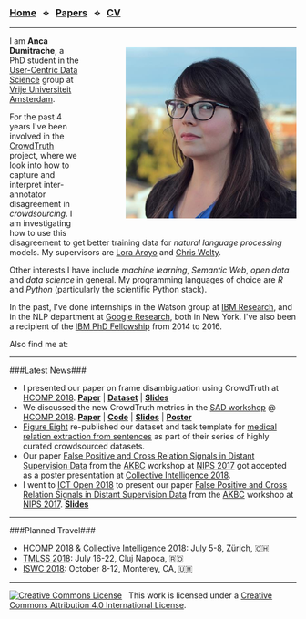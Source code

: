 <script src="https://use.fontawesome.com/4b6dfd67d9.js"></script>

### [Home](./)  &nbsp; &#10209; &nbsp;  [Papers](papers)  &nbsp; &#10209; &nbsp;  [CV](cv)

***

<img src="anca.jpg" width="300" style="float: right; margin-left: 80px; margin-bottom: 20px; margin-top: 20px" />

I am **Anca Dumitrache**, a PhD student in the [User-Centric Data Science](http://ucds.cs.vu.nl/) group at [Vrije Universiteit Amsterdam](http://few.vu.nl/).

For the past 4 years I've been involved in the [CrowdTruth](http://crowdtruth.org/) project, where we look into how to capture and interpret inter-annotator disagreement in *crowdsourcing*. I am investigating how to use this disagreement to get better training data for *natural language processing* models. My supervisors are [Lora Aroyo](https://loraaroyo.wordpress.com/) and [Chris Welty](https://research.google.com/pubs/104789.html).

Other interests I have include *machine learning*, *Semantic Web*, *open data* and *data science* in general. My programming languages of choice are *R* and *Python* (particularly the scientific Python stack). 

In the past, I've done internships in the Watson group at [IBM Research](http://research.ibm.com/), and in the NLP department at [Google Research](https://research.google.com/), both in New York. I've also been a recipient of the [IBM PhD Fellowship](http://www.research.ibm.com/university/awards/phdfellowship.shtml) from 2014 to 2016.

Also find me at: &nbsp; [<i class="fa fa-envelope fa-2x"></i>](mailto:anca.dmtrch@gmail.com) &nbsp; [<i class="fa fa-graduation-cap fa-2x"></i>](https://scholar.google.nl/citations?user=U6R4XGAAAAAJ&hl=en) &nbsp; [<i class="fa fa-github-square fa-2x"></i>](https://github.com/ancadumitrache) &nbsp; [<i class="fa fa-twitter-square fa-2x"></i>](https://twitter.com/anca_dmtrch)  &nbsp; [<i class="fa fa-linkedin-square fa-2x"></i>](https://www.linkedin.com/in/dumitracheanca/)  &nbsp; [<i class="fa fa-instagram fa-2x"></i>](https://www.instagram.com/ancanouk/)

***

###Latest News###

* I presented our paper on frame disambiguation using CrowdTruth at [HCOMP 2018](https://www.humancomputation.com/2018/). **[Paper](https://arxiv.org/abs/1805.00270)** | **[Dataset](https://github.com/CrowdTruth/FrameDisambiguation)** | **[Slides](http://ancad.ro/presentations/HCOMP-2018-slides.pdf)**
* We discussed the new CrowdTruth metrics in the [SAD workshop](https://sadworkshop.wordpress.com/) @ [HCOMP 2018](https://www.humancomputation.com/2018/). **[Paper](http://crowdtruth.org/wp-content/uploads/2018/07/metrics-capturing-ambiguity.pdf)** | **[Code](https://github.com/CrowdTruth/CrowdTruth-core)** | **[Slides](http://ancad.ro/presentations/SAD-2018-slides.pdf)** | **[Poster](http://ancad.ro/presentations/SAD-2018-poster.png)**
* [Figure Eight](https://www.figure-eight.com/) re-published our dataset and task template for [medical relation extraction from sentences](https://www.figure-eight.com/dataset/medical-sentence-summary-and-relation-extraction/) as part of their series of highly curated crowdsourced datasets.
* Our paper [False Positive and Cross Relation Signals in Distant Supervision Data](https://arxiv.org/abs/1711.05186) from the [AKBC](http://www.akbc.ws/2017/) workshop at [NIPS 2017](https://nips.cc/Conferences/2017) got accepted as a poster presentation at [Collective Intelligence 2018](http://ci.acm.org/2018/).
* I went to [ICT Open 2018](http://www.ictopen.nl/) to present our paper [False Positive and Cross Relation Signals in Distant Supervision Data](https://arxiv.org/abs/1711.05186) from the [AKBC](http://www.akbc.ws/2017/) workshop at [NIPS 2017](https://nips.cc/Conferences/2017). **[Slides](presentations/ICT-Open-2018-Open_Domain_Relex.pdf)**

***

###Planned Travel###

* [HCOMP 2018](https://www.humancomputation.com/2018/) & [Collective Intelligence 2018](http://ci.acm.org/2018/): July 5-8, Zürich, 🇨🇭
* [TMLSS 2018](https://tmlss.ro/): July 16-22, Cluj Napoca, 🇷🇴
* [ISWC 2018](http://iswc2018.semanticweb.org/): October 8-12, Monterey, CA, 🇺🇲

***

<a rel="license" href="http://creativecommons.org/licenses/by/4.0/"><img alt="Creative Commons License" style="border-width:0" src="https://i.creativecommons.org/l/by/4.0/80x15.png" /></a> &nbsp; This work is licensed under a <a rel="license" href="http://creativecommons.org/licenses/by/4.0/">Creative Commons Attribution 4.0 International License</a>.

